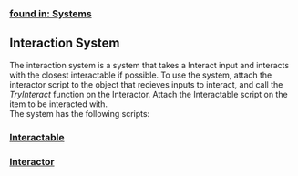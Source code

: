### [found in: Systems](https://github.com/Sad-AI-dev/dev-kit_Package/blob/main/Documentation/SubPages/Systems.md)
## Interaction System
The interaction system is a system that takes a Interact input and interacts with the closest interactable if possible. 
To use the system, attach the interactor script to the object that recieves inputs to interact, 
and call the *TryInteract* function on the Interactor. Attach the Interactable script on the item to be interacted with.  
The system has the following scripts:

### [Interactable](https://github.com/Sad-AI-dev/dev-kit_Package/blob/main/Documentation/SubPages/Systems/InteractionSystem/Interactable.md)
### [Interactor](https://github.com/Sad-AI-dev/dev-kit_Package/blob/main/Documentation/SubPages/Systems/InteractionSystem/Interactor.md)